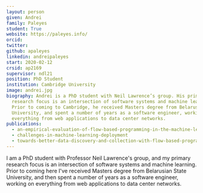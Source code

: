 ```yaml
---
layout: person
given: Andrei
family: Paleyes
student: True
website: https://paleyes.info/
orcid:
twitter: 
github: apaleyes
linkedin: andreipaleyes
start: 2020-02-12
crsid: ap2169
supervisor: ndl21
position: PhD Student
institution: Cambridge University
image: andrei.jpg
biography: Andrei is a PhD student with Neil Lawrence’s group. His primary
  research focus is an intersection of software systems and machine learning.
  Prior to coming to Cambridge, he received Masters degree from Belarusian State
  University, and spent a number of years as a software engineer, working on
  everything from web applications to data center networks.
publications:
  - an-empirical-evaluation-of-flow-based-programming-in-the-machine-learning-deployment-context
  - challenges-in-machine-learning-deployment
  - towards-better-data-discovery-and-collection-with-flow-based-programming
---
```


I am a PhD student with Professor Neil Lawrence's group, and my primary research focus is an intersection of software systems and machine learning. Prior to coming here I've received Masters degree from Belarusian State University, and then spent a number of years as a software engineer, working on everything from web applications to data center networks.
